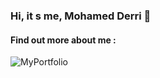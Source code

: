 ### Hi, it s me, Mohamed Derri 👋
#### Find out more about me : 
![MyPortfolio](https://www.mderri.com/)


<!--[![mderri's 42 stats](https://badge.mediaplus.ma/levi/mderri)](https://github.com/oakoudad/badge42) -->




<!--
**MohamedDerri/MohamedDerri** is a ✨ _special_ ✨ repository because its `README.md` (this file) appears on your GitHub profile.

Here are some ideas to get you started:

- 🔭 I’m currently working on ...
- 🌱 I’m currently learning ...
- 👯 I’m looking to collaborate on ...
- 🤔 I’m looking for help with ...
- 💬 Ask me about ...
- 📫 How to reach me: ...
- 😄 Pronouns: ...
- ⚡ Fun fact: ...
-->
